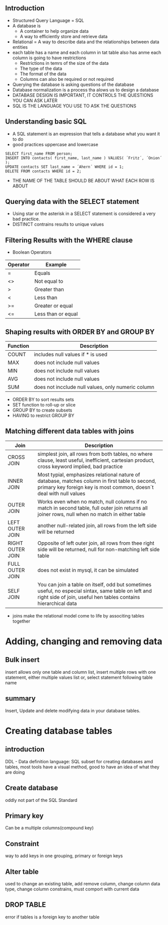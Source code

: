 ## Introduction
* Structured Query Language = SQL
* A database is
    * A container to help organize data
    * A way to efficiently store and retrieve data
* Relational = A way to describe data and the relationships between data entities
* each table has a name and each column in tat table also has anme each column is going to have restrictions
    * Restrictions in temrs of the size of the data
    * The type of the data
    * The format of the data
    * Columns can also be required or not required
* Querying the database is asking questions of the database
* Database normalization is a process tha alows us to design a database
* DATABASE DESIGN IS IMPORTANT, IT CONTROLS THE QUESTIONS YOU CAN ASK LATER
* SQL IS THE LANGUAGE YOU USE TO ASK THE QUESTIONS
## Understanding basic SQL
* A SQL statement is an expression that tells a database what you want it to do
* good practices uppercase and lowercase
```
SELECT first_name FROM person;
INSERT INTO contacts( first_name, last_name ) VALUES( ´Fritz´, ´Onion´ );
UPDATE contacts SET last_name = ´Ahern´ WHERE id = 1;
DELETE FROM contacts WHERE id = 2;
```
* THE NAME OF THE TABLE SHOULD BE ABOUT WHAT EACH ROW IS ABOUT
## Querying data with the SELECT statement
* Using star or the asterisk in a SELECT statement is considered a very bad practice.
* DISTINCT contrains results to unique values
## Filtering Results with the WHERE clause
* Boolean Operators

| Operator| Example |
|---|---|
| = | Equals |
| <> | Not equal to |
| > | Greater than |
| < | Less than |
| >= | Greater or equal |
| <= | Less than or equal |

## Shaping results with ORDER BY and GROUP BY

| Function| Description |
|---|---|
| COUNT | includes null values if * is used |
| MAX | does not include null values |
| MIN | does not include null values |
| AVG | does not include null values |
| SUM | does not incclude null values, only numeric column |

* ORDER BY to sort results sets
* SET function to roll-up or slice
* GROUP BY to create subsets
* HAVING to restrict GROUP BY

## Matching different data tables with joins

| Join| Description |
|---|---|
| CROSS JOIN | simplest join, all rows from both tables, no where clause, least useful, inefficient, cartesian product, cross keyword implied, bad practice |
| INNER JOIN | Most typial, emphasizes relational nature of database, matches column in first table to second, primary key foreign key is most common, doesn´t deal with null values |
| OUTER JOIN | Works even when no match, null columns if no match in second table, full outer join returns all joiner rows, null when no match in either table |
| LEFT OUTER JOIN | another null-related join, all rows from the left side will be returned  |
| RIGHT OUTER JOIN | Opposite of left outer join, all rows from thee right side will be returned, null for non-matching left side table |
| FULL OUTER JOIN | does not exist in mysql, it can be simulated |
| SELF JOIN | You can join a table on itself, odd but sometimes useful, no especial sintax, same table on left and right side of join, useful hen tables contains hierarchical data |

* joins make the relational model come to life by associting tables together

# Adding, changing and removing data
## Bulk insert
insert allows only one table and column list, insert multiple rows with one statement, either multiple values list or, select statement following table name

## summary
Insert, Update and delete modifying data in your database tables.

# Creating database tables
## introduction
DDL - Data definition language: SQL subset for creating databases amd tables, most tools have a visual method, good to have an idea of what they are doing

## Create database
oddly not part of the SQL Standard

## Primary key
Can be a multiple columns(compound key)

## Constraint
way to add keys in one grouping, primary or foreign keys

## Alter table
used to change an existing table, add remove column, change column data type, change column constrains, must comport with current data

## DROP TABLE
error if tables is a foreign key to another table